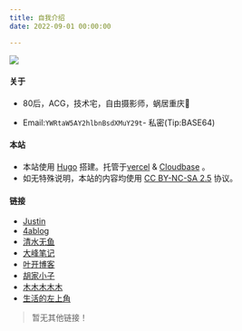 ```yaml
---
title: 自我介绍
date: 2022-09-01 00:00:00

---
```


![](/images/about.jpg)

 #### 关于

- 80后，ACG，技术宅，自由摄影师，蜗居重庆🌴

- Email:`YWRtaW5AY2hlbnBsdXMuY29t`- 私密(Tip:BASE64)


 #### 本站

- 本站使用 [Hugo](https://gohugo.io/) 搭建。托管于[vercel](https://vercel.com/) & [Cloudbase](https://cloudbase.net/) 。
- 如无特殊说明，本站的内容均使用 [CC BY-NC-SA 2.5](https://creativecommons.org/licenses/by-nc-sa/2.5/cn/) 协议。

 #### 链接

- [Justin](https://zblogs.top/)
- [4ablog](https://4a.al/)
- [清水无鱼](https://bosir.cn/)
- [大峰笔记](https://www.illl.xyz/)
- [叶开博客](https://xn--qpru0x.cn/)
- [胡家小子](https://www.boyhu.cn/)
- [木木木木木](https://immmmm.com/)
- [生活的左上角](https://bwskyer.com)

> 暂无其他链接！